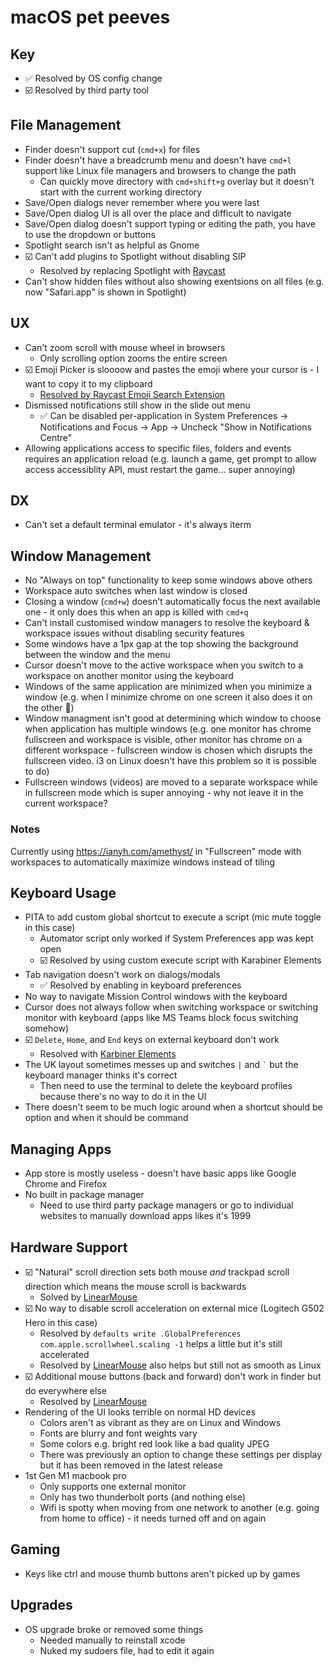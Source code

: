 # macOS pet peeves

## Key

- ✅ Resolved by OS config change
- ☑️ Resolved by third party tool

##  File Management

- Finder doesn't support cut (`cmd+x`) for files
- Finder doesn't have a breadcrumb menu and doesn't have `cmd+l` support like Linux file managers and browsers to change the path
    - Can quickly move directory with `cmd+shift+g` overlay but it doesn't start with the current working directory
- Save/Open dialogs never remember where you were last
- Save/Open dialog UI is all over the place and difficult to navigate
- Save/Open dialog doesn't support typing or editing the path, you have to use the dropdown or buttons
- Spotlight search isn't as helpful as Gnome
- ☑️ Can't add plugins to Spotlight without disabling SIP
    - Resolved by replacing Spotlight with [Raycast](https://www.raycast.com/)
- Can't show hidden files without also showing exentsions on all files (e.g. now "Safari.app" is shown in Spotlight)

## UX

- Can't zoom scroll with mouse wheel in browsers
    - Only scrolling option zooms the entire screen
- ☑️ Emoji Picker is sloooow and pastes the emoji where your cursor is - I want to copy it to my clipboard
    - [Resolved by Raycast Emoji Search Extension](https://www.raycast.com/FezVrasta/emoji)
- Dismissed notifications still show in the slide out menu
    - ✅ Can be disabled per-application in System Preferences -> Notifications and Focus -> App -> Uncheck "Show in Notifications Centre"
- Allowing applications access to specific files, folders and events requires an application reload (e.g. launch a game, get prompt to allow access accessiblity API, must restart the game... super annoying)

## DX

- Can't set a default terminal emulator - it's always iterm

## Window Management

- No "Always on top" functionality to keep some windows above others
- Workspace auto switches when last window is closed
- Closing a window (`cmd+w`) doesn't automatically focus the next available one - it only does this when an app is killed with `cmd+q`
- Can't install customised window managers to resolve the keyboard & workspace issues without disabling security features
- Some windows have a 1px gap at the top showing the background between the window and the menu
- Cursor doesn't move to the active workspace when you switch to a workspace on another monitor using the keyboard
- Windows of the same application are minimized when you minimize a window (e.g. when I minimize chrome on one screen it also does it on the other 💩)
- Window managment isn't good at determining which window to choose when application has multiple windows (e.g. one monitor has chrome fullscreen and workspace is visible, other monitor has chrome on a different workspace - fullscreen window is chosen which disrupts the fullscreen video. i3 on Linux doesn't have this problem so it is possible to do)
- Fullscreen windows (videos) are moved to a separate workspace while in fullscreen mode which is super annoying - why not leave it in the current workspace?

### Notes

Currently using https://ianyh.com/amethyst/ in "Fullscreen" mode with workspaces to automatically maximize windows instead of tiling

## Keyboard Usage

- PITA to add custom global shortcut to execute a script (mic mute toggle in this case)
    - Automator script only worked if System Preferences app was kept open
    - ☑️ Resolved by using custom execute script with Karabiner Elements
- Tab navigation doesn't work on dialogs/modals
    - ✅ Resolved by enabling in keyboard preferences
- No way to navigate Mission Control windows with the keyboard
- Cursor does not always follow when switching workspace or switching monitor with keyboard (apps like MS Teams block focus switching somehow)
- ☑️ `Delete`, `Home`, and `End` keys on external keyboard don't work
    - Resolved with [Karbiner Elements](https://karabiner-elements.pqrs.org/)
- The UK layout sometimes messes up and switches `|` and `` ` `` but the keyboard manager thinks it's correct
    - Then need to use the terminal to delete the keyboard profiles because there's no way to do it in the UI
- There doesn't seem to be much logic around when a shortcut should be option and when it should be command

## Managing Apps

- App store is mostly useless - doesn't have basic apps like Google Chrome and Firefox
- No built in package manager
    - Need to use third party package managers or go to individual websites to manually download apps likes it's 1999

## Hardware Support

- ☑️ "Natural" scroll direction sets both mouse *and* trackpad scroll direction which means the mouse scroll is backwards
    - Solved by [LinearMouse](https://github.com/lujjjh/LinearMouse)
- ☑️ No way to disable scroll acceleration on external mice (Logitech G502 Hero in this case)
    - Resolved by `defaults write .GlobalPreferences com.apple.scrollwheel.scaling -1` helps a little but it's still accelerated
    - Resolved by [LinearMouse](https://github.com/lujjjh/LinearMouse) also helps but still not as smooth as Linux
- ☑️ Additional mouse buttons (back and forward) don't work in finder but do everywhere else
    - Resolved by [LinearMouse](https://github.com/lujjjh/LinearMouse)
- Rendering of the UI looks terrible on normal HD devices
    - Colors aren't as vibrant as they are on Linux and Windows
    - Fonts are blurry and font weights vary
    - Some colors e.g. bright red look like a bad quality JPEG
    - There was previously an option to change these settings per display but it has been removed in the latest release
- 1st Gen M1 macbook pro
    - Only supports one external monitor
    - Only has two thunderbolt ports (and nothing else)
    - Wifi is spotty when moving from one network to another (e.g. going from home to office) - it needs turned off and on again

## Gaming

- Keys like ctrl and mouse thumb buttons aren't picked up by games

## Upgrades

- OS upgrade broke or removed some things
    - Needed manually to reinstall xcode
    - Nuked my sudoers file, had to edit it again
